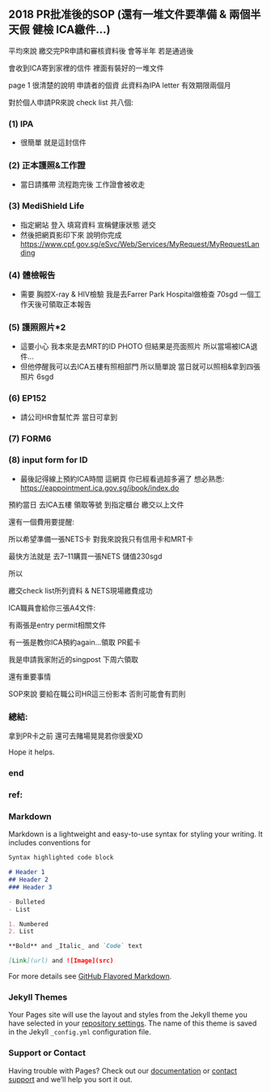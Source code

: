 ## 2018 PR批准後的SOP (還有一堆文件要準備 & 兩個半天假 健檢 ICA繳件…)

平均來說 繳交完PR申請和審核資料後 會等半年 若是通過後

會收到ICA寄到家裡的信件 裡面有裝好的一堆文件

page 1 很清楚的說明 申請者的個資 此資料為IPA letter 有效期限兩個月

對於個人申請PR來說 check list 共八個:

### (1) IPA
- 很簡單 就是這封信件
### (2) 正本護照&工作證
- 當日請攜帶 流程跑完後 工作證會被收走
### (3) MediShield Life
- 指定網站 登入 填寫資料 宣稱健康狀態 遞交
- 然後把網頁影印下來 說明你完成 https://www.cpf.gov.sg/eSvc/Web/Services/MyRequest/MyRequestLanding
### (4) 體檢報告
- 需要 胸腔X-ray & HIV檢驗 我是去Farrer Park Hospital做檢查 70sgd 一個工作天後可領取正本報告
### (5) 護照照片*2
- 這要小心 我本來是去MRT的ID PHOTO 但結果是亮面照片 所以當場被ICA退件…
- 但他停醒我可以去ICA五樓有照相部門 所以簡單說 當日就可以照相&拿到四張照片 6sgd
### (6) EP152
- 請公司HR會幫忙弄 當日可拿到
### (7) FORM6
### (8) input form for ID
- 最後記得線上預約ICA時間 這網頁 你已經看過超多遍了 想必熟悉: https://eappointment.ica.gov.sg/ibook/index.do

預約當日 去ICA五樓 領取等號 到指定櫃台 繳交以上文件

還有一個費用要提醒:

所以希望準備一張NETS卡 對我來說我只有信用卡和MRT卡

最快方法就是 去7–11購買一張NETS 儲值230sgd

所以

繳交check list所列資料 & NETS現場繳費成功

ICA職員會給你三張A4文件:

有兩張是entry permit相關文件

有一張是教你ICA預約again…領取 PR藍卡

我是申請我家附近的singpost 下周六領取

還有重要事情

SOP來說 要給在職公司HR這三份影本 否則可能會有罰則

### 總結:

拿到PR卡之前 還可去賭場晃晃若你很愛XD

Hope it helps.

### end

### 

### ref:

### Markdown

Markdown is a lightweight and easy-to-use syntax for styling your writing. It includes conventions for

```markdown
Syntax highlighted code block

# Header 1
## Header 2
### Header 3

- Bulleted
- List

1. Numbered
2. List

**Bold** and _Italic_ and `Code` text

[Link](url) and ![Image](src)
```

For more details see [GitHub Flavored Markdown](https://guides.github.com/features/mastering-markdown/).

### Jekyll Themes

Your Pages site will use the layout and styles from the Jekyll theme you have selected in your [repository settings](https://github.com/HCH1/blog/settings). The name of this theme is saved in the Jekyll `_config.yml` configuration file.

### Support or Contact

Having trouble with Pages? Check out our [documentation](https://help.github.com/categories/github-pages-basics/) or [contact support](https://github.com/contact) and we’ll help you sort it out.
